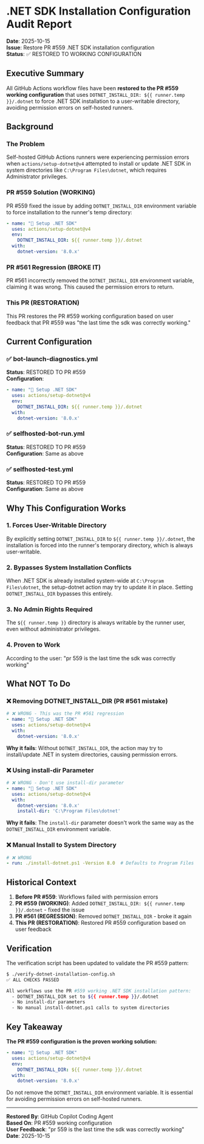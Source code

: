 # .NET SDK Installation Configuration Audit Report

**Date**: 2025-10-15  
**Issue**: Restore PR #559 .NET SDK installation configuration  
**Status**: ✅ RESTORED TO WORKING CONFIGURATION

## Executive Summary

All GitHub Actions workflow files have been **restored to the PR #559 working configuration** that uses `DOTNET_INSTALL_DIR: ${{ runner.temp }}/.dotnet` to force .NET SDK installation to a user-writable directory, avoiding permission errors on self-hosted runners.

## Background

### The Problem
Self-hosted GitHub Actions runners were experiencing permission errors when `actions/setup-dotnet@v4` attempted to install or update .NET SDK in system directories like `C:\Program Files\dotnet`, which requires Administrator privileges.

### PR #559 Solution (WORKING)
PR #559 fixed the issue by adding `DOTNET_INSTALL_DIR` environment variable to force installation to the runner's temp directory:

```yaml
- name: "🔧 Setup .NET SDK"
  uses: actions/setup-dotnet@v4
  env:
    DOTNET_INSTALL_DIR: ${{ runner.temp }}/.dotnet
  with:
    dotnet-version: '8.0.x'
```

### PR #561 Regression (BROKE IT)
PR #561 incorrectly removed the `DOTNET_INSTALL_DIR` environment variable, claiming it was wrong. This caused the permission errors to return.

### This PR (RESTORATION)
This PR restores the PR #559 working configuration based on user feedback that PR #559 was "the last time the sdk was correctly working."

## Current Configuration

### ✅ bot-launch-diagnostics.yml
**Status**: RESTORED TO PR #559  
**Configuration**: 
```yaml
- name: "🔧 Setup .NET SDK"
  uses: actions/setup-dotnet@v4
  env:
    DOTNET_INSTALL_DIR: ${{ runner.temp }}/.dotnet
  with:
    dotnet-version: '8.0.x'
```

### ✅ selfhosted-bot-run.yml  
**Status**: RESTORED TO PR #559  
**Configuration**: Same as above

### ✅ selfhosted-test.yml
**Status**: RESTORED TO PR #559  
**Configuration**: Same as above

## Why This Configuration Works

### 1. Forces User-Writable Directory
By explicitly setting `DOTNET_INSTALL_DIR` to `${{ runner.temp }}/.dotnet`, the installation is forced into the runner's temporary directory, which is always user-writable.

### 2. Bypasses System Installation Conflicts
When .NET SDK is already installed system-wide at `C:\Program Files\dotnet`, the setup-dotnet action may try to update it in place. Setting `DOTNET_INSTALL_DIR` bypasses this entirely.

### 3. No Admin Rights Required
The `${{ runner.temp }}` directory is always writable by the runner user, even without administrator privileges.

### 4. Proven to Work
According to the user: "pr 559 is the last time the sdk was correctly working"

## What NOT To Do

### ❌ Removing DOTNET_INSTALL_DIR (PR #561 mistake)
```yaml
# ❌ WRONG - This was the PR #561 regression
- name: "🔧 Setup .NET SDK"
  uses: actions/setup-dotnet@v4
  with:
    dotnet-version: '8.0.x'
```

**Why it fails**: Without `DOTNET_INSTALL_DIR`, the action may try to install/update .NET in system directories, causing permission errors.

### ❌ Using install-dir Parameter
```yaml
# ❌ WRONG - Don't use install-dir parameter
- name: "🔧 Setup .NET SDK"
  uses: actions/setup-dotnet@v4
  with:
    dotnet-version: '8.0.x'
    install-dir: 'C:\Program Files\dotnet'
```

**Why it fails**: The `install-dir` parameter doesn't work the same way as the `DOTNET_INSTALL_DIR` environment variable.

### ❌ Manual Install to System Directory
```yaml
# ❌ WRONG
- run: ./install-dotnet.ps1 -Version 8.0  # Defaults to Program Files
```

## Historical Context

1. **Before PR #559**: Workflows failed with permission errors
2. **PR #559 (WORKING)**: Added `DOTNET_INSTALL_DIR: ${{ runner.temp }}/.dotnet` - fixed the issue
3. **PR #561 (REGRESSION)**: Removed `DOTNET_INSTALL_DIR` - broke it again
4. **This PR (RESTORATION)**: Restored PR #559 configuration based on user feedback

## Verification

The verification script has been updated to validate the PR #559 pattern:

```bash
$ ./verify-dotnet-installation-config.sh
✅ ALL CHECKS PASSED

All workflows use the PR #559 working .NET SDK installation pattern:
  - DOTNET_INSTALL_DIR set to ${{ runner.temp }}/.dotnet
  - No install-dir parameters
  - No manual install-dotnet.ps1 calls to system directories
```

## Key Takeaway

**The PR #559 configuration is the proven working solution:**

```yaml
- name: "🔧 Setup .NET SDK"
  uses: actions/setup-dotnet@v4
  env:
    DOTNET_INSTALL_DIR: ${{ runner.temp }}/.dotnet
  with:
    dotnet-version: '8.0.x'
```

Do not remove the `DOTNET_INSTALL_DIR` environment variable. It is essential for avoiding permission errors on self-hosted runners.

---

**Restored By**: GitHub Copilot Coding Agent  
**Based On**: PR #559 working configuration  
**User Feedback**: "pr 559 is the last time the sdk was correctly working"  
**Date**: 2025-10-15
